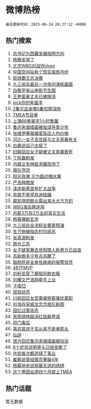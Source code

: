 # 微博热榜

`最后更新时间：2025-08-24 20:27:12 +0800`

## 热门搜索

1. [总书记为西藏发展指明方向](https://m.weibo.cn/search?containerid=100103type%3D1%26t%3D10%26q%3D%23%E6%80%BB%E4%B9%A6%E8%AE%B0%E4%B8%BA%E8%A5%BF%E8%97%8F%E5%8F%91%E5%B1%95%E6%8C%87%E6%98%8E%E6%96%B9%E5%90%91%23&stream_entry_id=51&isnewpage=1&extparam=seat%3D1%26cate%3D10103%26c_type%3D51%26filter_type%3Drealtimehot%26stream_entry_id%3D51%26q%3D%2523%25E6%2580%25BB%25E4%25B9%25A6%25E8%25AE%25B0%25E4%25B8%25BA%25E8%25A5%25BF%25E8%2597%258F%25E5%258F%2591%25E5%25B1%2595%25E6%258C%2587%25E6%2598%258E%25E6%2596%25B9%25E5%2590%2591%2523%26dgr%3D0%26pos%3D0%26display_time%3D1756038431%26pre_seqid%3D1756038431720056912594)
1. [桃晚安哭了](https://m.weibo.cn/search?containerid=100103type%3D1%26t%3D10%26q%3D%E6%A1%83%E6%99%9A%E5%AE%89%E5%93%AD%E4%BA%86&stream_entry_id=31&isnewpage=1&extparam=seat%3D1%26cate%3D5001%26stream_entry_id%3D31%26band_rank%3D1%26flag%3D1%26pos%3D0%26lcate%3D5001%26filter_type%3Drealtimehot%26realpos%3D1%26q%3D%25E6%25A1%2583%25E6%2599%259A%25E5%25AE%2589%25E5%2593%25AD%25E4%25BA%2586%26dgr%3D0%26c_type%3D31%26display_time%3D1756038431%26pre_seqid%3D1756038431720056912594)
1. [北京WBG对战Wolves](https://m.weibo.cn/search?containerid=100103type%3D1%26t%3D10%26q%3D%E5%8C%97%E4%BA%ACWBG%E5%AF%B9%E6%88%98Wolves&stream_entry_id=31&isnewpage=1&extparam=seat%3D1%26cate%3D5001%26stream_entry_id%3D31%26band_rank%3D2%26flag%3D0%26pos%3D1%26lcate%3D5001%26filter_type%3Drealtimehot%26realpos%3D2%26q%3D%25E5%258C%2597%25E4%25BA%25ACWBG%25E5%25AF%25B9%25E6%2588%2598Wolves%26dgr%3D0%26c_type%3D31%26display_time%3D1756038431%26pre_seqid%3D1756038431720056912594)
1. [中国空间站有个现实版炼丹炉](https://m.weibo.cn/search?containerid=100103type%3D1%26t%3D10%26q%3D%23%E4%B8%AD%E5%9B%BD%E7%A9%BA%E9%97%B4%E7%AB%99%E6%9C%89%E4%B8%AA%E7%8E%B0%E5%AE%9E%E7%89%88%E7%82%BC%E4%B8%B9%E7%82%89%23&stream_entry_id=31&isnewpage=1&extparam=seat%3D1%26cate%3D5001%26stream_entry_id%3D31%26band_rank%3D3%26flag%3D0%26pos%3D2%26lcate%3D5001%26filter_type%3Drealtimehot%26realpos%3D3%26q%3D%2523%25E4%25B8%25AD%25E5%259B%25BD%25E7%25A9%25BA%25E9%2597%25B4%25E7%25AB%2599%25E6%259C%2589%25E4%25B8%25AA%25E7%258E%25B0%25E5%25AE%259E%25E7%2589%2588%25E7%2582%25BC%25E4%25B8%25B9%25E7%2582%2589%2523%26dgr%3D0%26c_type%3D31%26display_time%3D1756038431%26pre_seqid%3D1756038431720056912594)
1. [街球霸王总决赛](https://m.weibo.cn/search?containerid=100103type%3D1%26t%3D10%26q%3D%23%E8%A1%97%E7%90%83%E9%9C%B8%E7%8E%8B%E6%80%BB%E5%86%B3%E8%B5%9B%23&stream_entry_id=31&isnewpage=1&extparam=seat%3D1%26adid%3D298434%26stream_entry_id%3D31%26band_rank%3D4%26pos%3D3%26is_ad_pos%3D1%26lcate%3D5001%26topic_ad%3D1%26filter_type%3Drealtimehot%26q%3D%2523%25E8%25A1%2597%25E7%2590%2583%25E9%259C%25B8%25E7%258E%258B%25E6%2580%25BB%25E5%2586%25B3%25E8%25B5%259B%2523%26c_type%3D31%26dgr%3D0%26cate%3D5001%26display_time%3D1756038431%26pre_seqid%3D1756038431720056912594)
1. [九三阅兵最后一次夜间演练画面](https://m.weibo.cn/search?containerid=100103type%3D1%26t%3D10%26q%3D%23%E4%B9%9D%E4%B8%89%E9%98%85%E5%85%B5%E6%9C%80%E5%90%8E%E4%B8%80%E6%AC%A1%E5%A4%9C%E9%97%B4%E6%BC%94%E7%BB%83%E7%94%BB%E9%9D%A2%23&stream_entry_id=31&isnewpage=1&extparam=seat%3D1%26cate%3D5001%26stream_entry_id%3D31%26band_rank%3D4%26flag%3D1%26pos%3D4%26lcate%3D5001%26filter_type%3Drealtimehot%26realpos%3D4%26q%3D%2523%25E4%25B9%259D%25E4%25B8%2589%25E9%2598%2585%25E5%2585%25B5%25E6%259C%2580%25E5%2590%258E%25E4%25B8%2580%25E6%25AC%25A1%25E5%25A4%259C%25E9%2597%25B4%25E6%25BC%2594%25E7%25BB%2583%25E7%2594%25BB%25E9%259D%25A2%2523%26dgr%3D0%26c_type%3D31%26display_time%3D1756038431%26pre_seqid%3D1756038431720056912594)
1. [白敬亭釜山电影节生图](https://m.weibo.cn/search?containerid=100103type%3D1%26t%3D10%26q%3D%23%E7%99%BD%E6%95%AC%E4%BA%AD%E9%87%9C%E5%B1%B1%E7%94%B5%E5%BD%B1%E8%8A%82%E7%94%9F%E5%9B%BE%23&stream_entry_id=31&isnewpage=1&extparam=seat%3D1%26cate%3D5001%26stream_entry_id%3D31%26band_rank%3D5%26flag%3D2%26pos%3D5%26lcate%3D5001%26filter_type%3Drealtimehot%26realpos%3D5%26q%3D%2523%25E7%2599%25BD%25E6%2595%25AC%25E4%25BA%25AD%25E9%2587%259C%25E5%25B1%25B1%25E7%2594%25B5%25E5%25BD%25B1%25E8%258A%2582%25E7%2594%259F%25E5%259B%25BE%2523%26dgr%3D0%26c_type%3D31%26display_time%3D1756038431%26pre_seqid%3D1756038431720056912594)
1. [王艳富豪丈夫已被限消](https://m.weibo.cn/search?containerid=100103type%3D1%26t%3D10%26q%3D%E7%8E%8B%E8%89%B3%E5%AF%8C%E8%B1%AA%E4%B8%88%E5%A4%AB%E5%B7%B2%E8%A2%AB%E9%99%90%E6%B6%88&stream_entry_id=31&isnewpage=1&extparam=seat%3D1%26cate%3D5001%26stream_entry_id%3D31%26band_rank%3D6%26flag%3D2%26pos%3D6%26lcate%3D5001%26filter_type%3Drealtimehot%26realpos%3D6%26q%3D%25E7%258E%258B%25E8%2589%25B3%25E5%25AF%258C%25E8%25B1%25AA%25E4%25B8%2588%25E5%25A4%25AB%25E5%25B7%25B2%25E8%25A2%25AB%25E9%2599%2590%25E6%25B6%2588%26dgr%3D0%26c_type%3D31%26display_time%3D1756038431%26pre_seqid%3D1756038431720056912594)
1. [pick你的星画手](https://m.weibo.cn/search?containerid=100103type%3D1%26t%3D10%26q%3D%23pick%E4%BD%A0%E7%9A%84%E6%98%9F%E7%94%BB%E6%89%8B%23&stream_entry_id=31&isnewpage=1&extparam=seat%3D1%26adid%3D298312%26stream_entry_id%3D31%26band_rank%3D7%26pos%3D7%26is_ad_pos%3D1%26lcate%3D5001%26filter_type%3Drealtimehot%26q%3D%2523pick%25E4%25BD%25A0%25E7%259A%2584%25E6%2598%259F%25E7%2594%25BB%25E6%2589%258B%2523%26c_type%3D31%26dgr%3D0%26cate%3D5001%26display_time%3D1756038431%26pre_seqid%3D1756038431720056912594)
1. [2集见血亲嘴5集咬脖深吻](https://m.weibo.cn/search?containerid=100103type%3D1%26t%3D10%26q%3D2%E9%9B%86%E8%A7%81%E8%A1%80%E4%BA%B2%E5%98%B45%E9%9B%86%E5%92%AC%E8%84%96%E6%B7%B1%E5%90%BB&stream_entry_id=31&isnewpage=1&extparam=seat%3D1%26cate%3D5001%26stream_entry_id%3D31%26band_rank%3D7%26flag%3D2%26pos%3D8%26lcate%3D5001%26filter_type%3Drealtimehot%26realpos%3D7%26q%3D2%25E9%259B%2586%25E8%25A7%2581%25E8%25A1%2580%25E4%25BA%25B2%25E5%2598%25B45%25E9%259B%2586%25E5%2592%25AC%25E8%2584%2596%25E6%25B7%25B1%25E5%2590%25BB%26dgr%3D0%26c_type%3D31%26display_time%3D1756038431%26pre_seqid%3D1756038431720056912594)
1. [TMEA节目单](https://m.weibo.cn/search?containerid=100103type%3D1%26t%3D10%26q%3DTMEA%E8%8A%82%E7%9B%AE%E5%8D%95&stream_entry_id=31&isnewpage=1&extparam=seat%3D1%26cate%3D5001%26stream_entry_id%3D31%26band_rank%3D8%26flag%3D1%26pos%3D9%26lcate%3D5001%26filter_type%3Drealtimehot%26realpos%3D8%26q%3DTMEA%25E8%258A%2582%25E7%259B%25AE%25E5%258D%2595%26dgr%3D0%26c_type%3D31%26display_time%3D1756038431%26pre_seqid%3D1756038431720056912594)
1. [上海66套豪宅1小时售罄](https://m.weibo.cn/search?containerid=100103type%3D1%26t%3D10%26q%3D%23%E4%B8%8A%E6%B5%B766%E5%A5%97%E8%B1%AA%E5%AE%851%E5%B0%8F%E6%97%B6%E5%94%AE%E7%BD%84%23&stream_entry_id=31&isnewpage=1&extparam=seat%3D1%26cate%3D5001%26stream_entry_id%3D31%26band_rank%3D9%26flag%3D0%26pos%3D10%26lcate%3D5001%26filter_type%3Drealtimehot%26realpos%3D9%26q%3D%2523%25E4%25B8%258A%25E6%25B5%25B766%25E5%25A5%2597%25E8%25B1%25AA%25E5%25AE%25851%25E5%25B0%258F%25E6%2597%25B6%25E5%2594%25AE%25E7%25BD%2584%2523%26dgr%3D0%26c_type%3D31%26display_time%3D1756038431%26pre_seqid%3D1756038431720056912594)
1. [鲁迅夹烟墙画被指误导青少年](https://m.weibo.cn/search?containerid=100103type%3D1%26t%3D10%26q%3D%23%E9%B2%81%E8%BF%85%E5%A4%B9%E7%83%9F%E5%A2%99%E7%94%BB%E8%A2%AB%E6%8C%87%E8%AF%AF%E5%AF%BC%E9%9D%92%E5%B0%91%E5%B9%B4%23&stream_entry_id=31&isnewpage=1&extparam=seat%3D1%26cate%3D5001%26stream_entry_id%3D31%26band_rank%3D10%26flag%3D1%26pos%3D11%26lcate%3D5001%26filter_type%3Drealtimehot%26realpos%3D10%26q%3D%2523%25E9%25B2%2581%25E8%25BF%2585%25E5%25A4%25B9%25E7%2583%259F%25E5%25A2%2599%25E7%2594%25BB%25E8%25A2%25AB%25E6%258C%2587%25E8%25AF%25AF%25E5%25AF%25BC%25E9%259D%2592%25E5%25B0%2591%25E5%25B9%25B4%2523%26dgr%3D0%26c_type%3D31%26display_time%3D1756038431%26pre_seqid%3D1756038431720056912594)
1. [张维伊董璇婚宴饭店人均价格](https://m.weibo.cn/search?containerid=100103type%3D1%26t%3D10%26q%3D%E5%BC%A0%E7%BB%B4%E4%BC%8A%E8%91%A3%E7%92%87%E5%A9%9A%E5%AE%B4%E9%A5%AD%E5%BA%97%E4%BA%BA%E5%9D%87%E4%BB%B7%E6%A0%BC&stream_entry_id=31&isnewpage=1&extparam=seat%3D1%26cate%3D5001%26stream_entry_id%3D31%26band_rank%3D11%26flag%3D1%26pos%3D12%26lcate%3D5001%26filter_type%3Drealtimehot%26realpos%3D11%26q%3D%25E5%25BC%25A0%25E7%25BB%25B4%25E4%25BC%258A%25E8%2591%25A3%25E7%2592%2587%25E5%25A9%259A%25E5%25AE%25B4%25E9%25A5%25AD%25E5%25BA%2597%25E4%25BA%25BA%25E5%259D%2587%25E4%25BB%25B7%25E6%25A0%25BC%26dgr%3D0%26c_type%3D31%26display_time%3D1756038431%26pre_seqid%3D1756038431720056912594)
1. [河北一女子去世疑与丈夫家暴有关](https://m.weibo.cn/search?containerid=100103type%3D1%26t%3D10%26q%3D%23%E6%B2%B3%E5%8C%97%E4%B8%80%E5%A5%B3%E5%AD%90%E5%8E%BB%E4%B8%96%E7%96%91%E4%B8%8E%E4%B8%88%E5%A4%AB%E5%AE%B6%E6%9A%B4%E6%9C%89%E5%85%B3%23&stream_entry_id=31&isnewpage=1&extparam=seat%3D1%26cate%3D5001%26stream_entry_id%3D31%26band_rank%3D12%26flag%3D2%26pos%3D13%26lcate%3D5001%26filter_type%3Drealtimehot%26realpos%3D12%26q%3D%2523%25E6%25B2%25B3%25E5%258C%2597%25E4%25B8%2580%25E5%25A5%25B3%25E5%25AD%2590%25E5%258E%25BB%25E4%25B8%2596%25E7%2596%2591%25E4%25B8%258E%25E4%25B8%2588%25E5%25A4%25AB%25E5%25AE%25B6%25E6%259A%25B4%25E6%259C%2589%25E5%2585%25B3%2523%26dgr%3D0%26c_type%3D31%26display_time%3D1756038431%26pre_seqid%3D1756038431720056912594)
1. [白鹿说自己太瘦了](https://m.weibo.cn/search?containerid=100103type%3D1%26t%3D10%26q%3D%E7%99%BD%E9%B9%BF%E8%AF%B4%E8%87%AA%E5%B7%B1%E5%A4%AA%E7%98%A6%E4%BA%86&stream_entry_id=31&isnewpage=1&extparam=seat%3D1%26cate%3D5001%26stream_entry_id%3D31%26band_rank%3D13%26flag%3D1%26pos%3D14%26lcate%3D5001%26filter_type%3Drealtimehot%26realpos%3D13%26q%3D%25E7%2599%25BD%25E9%25B9%25BF%25E8%25AF%25B4%25E8%2587%25AA%25E5%25B7%25B1%25E5%25A4%25AA%25E7%2598%25A6%25E4%25BA%2586%26dgr%3D0%26c_type%3D31%26display_time%3D1756038431%26pre_seqid%3D1756038431720056912594)
1. [妇联回应女子疑被丈夫家暴致死](https://m.weibo.cn/search?containerid=100103type%3D1%26t%3D10%26q%3D%23%E5%A6%87%E8%81%94%E5%9B%9E%E5%BA%94%E5%A5%B3%E5%AD%90%E7%96%91%E8%A2%AB%E4%B8%88%E5%A4%AB%E5%AE%B6%E6%9A%B4%E8%87%B4%E6%AD%BB%23&stream_entry_id=31&isnewpage=1&extparam=seat%3D1%26cate%3D5001%26stream_entry_id%3D31%26band_rank%3D14%26flag%3D0%26pos%3D15%26lcate%3D5001%26filter_type%3Drealtimehot%26realpos%3D14%26q%3D%2523%25E5%25A6%2587%25E8%2581%2594%25E5%259B%259E%25E5%25BA%2594%25E5%25A5%25B3%25E5%25AD%2590%25E7%2596%2591%25E8%25A2%25AB%25E4%25B8%2588%25E5%25A4%25AB%25E5%25AE%25B6%25E6%259A%25B4%25E8%2587%25B4%25E6%25AD%25BB%2523%26dgr%3D0%26c_type%3D31%26display_time%3D1756038431%26pre_seqid%3D1756038431720056912594)
1. [丁程鑫粉发](https://m.weibo.cn/search?containerid=100103type%3D1%26t%3D10%26q%3D%23%E4%B8%81%E7%A8%8B%E9%91%AB%E7%B2%89%E5%8F%91%23&stream_entry_id=31&isnewpage=1&extparam=seat%3D1%26cate%3D5001%26stream_entry_id%3D31%26band_rank%3D15%26flag%3D2%26pos%3D16%26lcate%3D5001%26filter_type%3Drealtimehot%26realpos%3D15%26q%3D%2523%25E4%25B8%2581%25E7%25A8%258B%25E9%2591%25AB%25E7%25B2%2589%25E5%258F%2591%2523%26dgr%3D0%26c_type%3D31%26display_time%3D1756038431%26pre_seqid%3D1756038431720056912594)
1. [内娱又有神级求婚现场了](https://m.weibo.cn/search?containerid=100103type%3D1%26t%3D10%26q%3D%E5%86%85%E5%A8%B1%E5%8F%88%E6%9C%89%E7%A5%9E%E7%BA%A7%E6%B1%82%E5%A9%9A%E7%8E%B0%E5%9C%BA%E4%BA%86&stream_entry_id=31&isnewpage=1&extparam=seat%3D1%26cate%3D5001%26stream_entry_id%3D31%26band_rank%3D16%26flag%3D1%26pos%3D17%26lcate%3D5001%26filter_type%3Drealtimehot%26realpos%3D16%26q%3D%25E5%2586%2585%25E5%25A8%25B1%25E5%258F%2588%25E6%259C%2589%25E7%25A5%259E%25E7%25BA%25A7%25E6%25B1%2582%25E5%25A9%259A%25E7%258E%25B0%25E5%259C%25BA%25E4%25BA%2586%26dgr%3D0%26c_type%3D31%26display_time%3D1756038431%26pre_seqid%3D1756038431720056912594)
1. [狼队夺冠](https://m.weibo.cn/search?containerid=100103type%3D1%26t%3D10%26q%3D%E7%8B%BC%E9%98%9F%E5%A4%BA%E5%86%A0&stream_entry_id=31&isnewpage=1&extparam=seat%3D1%26cate%3D5001%26stream_entry_id%3D31%26band_rank%3D17%26flag%3D1%26pos%3D18%26lcate%3D5001%26filter_type%3Drealtimehot%26realpos%3D17%26q%3D%25E7%258B%25BC%25E9%2598%259F%25E5%25A4%25BA%25E5%2586%25A0%26dgr%3D0%26c_type%3D31%26display_time%3D1756038431%26pre_seqid%3D1756038431720056912594)
1. [阳光玫瑰 沦为路边摊水果](https://m.weibo.cn/search?containerid=100103type%3D1%26t%3D10%26q%3D%E9%98%B3%E5%85%89%E7%8E%AB%E7%91%B0+%E6%B2%A6%E4%B8%BA%E8%B7%AF%E8%BE%B9%E6%91%8A%E6%B0%B4%E6%9E%9C&stream_entry_id=31&isnewpage=1&extparam=seat%3D1%26cate%3D5001%26stream_entry_id%3D31%26band_rank%3D18%26flag%3D0%26pos%3D19%26lcate%3D5001%26filter_type%3Drealtimehot%26realpos%3D18%26q%3D%25E9%2598%25B3%25E5%2585%2589%25E7%258E%25AB%25E7%2591%25B0%2520%25E6%25B2%25A6%25E4%25B8%25BA%25E8%25B7%25AF%25E8%25BE%25B9%25E6%2591%258A%25E6%25B0%25B4%25E6%259E%259C%26dgr%3D0%26c_type%3D31%26display_time%3D1756038431%26pre_seqid%3D1756038431720056912594)
1. [严浩翔橙发](https://m.weibo.cn/search?containerid=100103type%3D1%26t%3D10%26q%3D%23%E4%B8%A5%E6%B5%A9%E7%BF%94%E6%A9%99%E5%8F%91%23&stream_entry_id=31&isnewpage=1&extparam=seat%3D1%26cate%3D5001%26stream_entry_id%3D31%26band_rank%3D19%26flag%3D1%26pos%3D20%26lcate%3D5001%26filter_type%3Drealtimehot%26realpos%3D19%26q%3D%2523%25E4%25B8%25A5%25E6%25B5%25A9%25E7%25BF%2594%25E6%25A9%2599%25E5%258F%2591%2523%26dgr%3D0%26c_type%3D31%26display_time%3D1756038431%26pre_seqid%3D1756038431720056912594)
1. [泽连斯基宣布扩大战争](https://m.weibo.cn/search?containerid=100103type%3D1%26t%3D10%26q%3D%E6%B3%BD%E8%BF%9E%E6%96%AF%E5%9F%BA%E5%AE%A3%E5%B8%83%E6%89%A9%E5%A4%A7%E6%88%98%E4%BA%89&stream_entry_id=31&isnewpage=1&extparam=seat%3D1%26cate%3D5001%26stream_entry_id%3D31%26band_rank%3D20%26flag%3D1%26pos%3D21%26lcate%3D5001%26filter_type%3Drealtimehot%26realpos%3D20%26q%3D%25E6%25B3%25BD%25E8%25BF%259E%25E6%2596%25AF%25E5%259F%25BA%25E5%25AE%25A3%25E5%25B8%2583%25E6%2589%25A9%25E5%25A4%25A7%25E6%2588%2598%25E4%25BA%2589%26dgr%3D0%26c_type%3D31%26display_time%3D1756038431%26pre_seqid%3D1756038431720056912594)
1. [井胧不希望井迪结婚](https://m.weibo.cn/search?containerid=100103type%3D1%26t%3D10%26q%3D%E4%BA%95%E8%83%A7%E4%B8%8D%E5%B8%8C%E6%9C%9B%E4%BA%95%E8%BF%AA%E7%BB%93%E5%A9%9A&stream_entry_id=31&isnewpage=1&extparam=seat%3D1%26cate%3D5001%26stream_entry_id%3D31%26band_rank%3D21%26flag%3D2%26pos%3D22%26lcate%3D5001%26filter_type%3Drealtimehot%26realpos%3D21%26q%3D%25E4%25BA%2595%25E8%2583%25A7%25E4%25B8%258D%25E5%25B8%258C%25E6%259C%259B%25E4%25BA%2595%25E8%25BF%25AA%25E7%25BB%2593%25E5%25A9%259A%26dgr%3D0%26c_type%3D31%26display_time%3D1756038431%26pre_seqid%3D1756038431720056912594)
1. [薛凯琪把额头露出来大大方方的](https://m.weibo.cn/search?containerid=100103type%3D1%26t%3D10%26q%3D%E8%96%9B%E5%87%AF%E7%90%AA%E6%8A%8A%E9%A2%9D%E5%A4%B4%E9%9C%B2%E5%87%BA%E6%9D%A5%E5%A4%A7%E5%A4%A7%E6%96%B9%E6%96%B9%E7%9A%84&stream_entry_id=31&isnewpage=1&extparam=seat%3D1%26cate%3D5001%26stream_entry_id%3D31%26band_rank%3D22%26flag%3D1%26pos%3D23%26lcate%3D5001%26filter_type%3Drealtimehot%26realpos%3D22%26q%3D%25E8%2596%259B%25E5%2587%25AF%25E7%2590%25AA%25E6%258A%258A%25E9%25A2%259D%25E5%25A4%25B4%25E9%259C%25B2%25E5%2587%25BA%25E6%259D%25A5%25E5%25A4%25A7%25E5%25A4%25A7%25E6%2596%25B9%25E6%2596%25B9%25E7%259A%2584%26dgr%3D0%26c_type%3D31%26display_time%3D1756038431%26pre_seqid%3D1756038431720056912594)
1. [WBG海岛两连鸡](https://m.weibo.cn/search?containerid=100103type%3D1%26t%3D10%26q%3D%23WBG%E6%B5%B7%E5%B2%9B%E4%B8%A4%E8%BF%9E%E9%B8%A1%23&stream_entry_id=31&isnewpage=1&extparam=seat%3D1%26cate%3D5001%26stream_entry_id%3D31%26band_rank%3D23%26flag%3D1%26pos%3D24%26lcate%3D5001%26filter_type%3Drealtimehot%26realpos%3D23%26q%3D%2523WBG%25E6%25B5%25B7%25E5%25B2%259B%25E4%25B8%25A4%25E8%25BF%259E%25E9%25B8%25A1%2523%26dgr%3D0%26c_type%3D31%26display_time%3D1756038431%26pre_seqid%3D1756038431720056912594)
1. [月薪3万存2万五的真实生活](https://m.weibo.cn/search?containerid=100103type%3D1%26t%3D10%26q%3D%E6%9C%88%E8%96%AA3%E4%B8%87%E5%AD%982%E4%B8%87%E4%BA%94%E7%9A%84%E7%9C%9F%E5%AE%9E%E7%94%9F%E6%B4%BB&stream_entry_id=31&isnewpage=1&extparam=seat%3D1%26cate%3D5001%26stream_entry_id%3D31%26band_rank%3D24%26flag%3D0%26pos%3D25%26lcate%3D5001%26filter_type%3Drealtimehot%26realpos%3D24%26q%3D%25E6%259C%2588%25E8%2596%25AA3%25E4%25B8%2587%25E5%25AD%25982%25E4%25B8%2587%25E4%25BA%2594%25E7%259A%2584%25E7%259C%259F%25E5%25AE%259E%25E7%2594%259F%25E6%25B4%25BB%26dgr%3D0%26c_type%3D31%26display_time%3D1756038431%26pre_seqid%3D1756038431720056912594)
1. [杨幂爆剧玄学](https://m.weibo.cn/search?containerid=100103type%3D1%26t%3D10%26q%3D%E6%9D%A8%E5%B9%82%E7%88%86%E5%89%A7%E7%8E%84%E5%AD%A6&stream_entry_id=31&isnewpage=1&extparam=seat%3D1%26cate%3D5001%26stream_entry_id%3D31%26band_rank%3D25%26flag%3D0%26pos%3D26%26lcate%3D5001%26filter_type%3Drealtimehot%26realpos%3D25%26q%3D%25E6%259D%25A8%25E5%25B9%2582%25E7%2588%2586%25E5%2589%25A7%25E7%258E%2584%25E5%25AD%25A6%26dgr%3D0%26c_type%3D31%26display_time%3D1756038431%26pre_seqid%3D1756038431720056912594)
1. [九三阅兵全流程全要素预演](https://m.weibo.cn/search?containerid=100103type%3D1%26t%3D10%26q%3D%23%E4%B9%9D%E4%B8%89%E9%98%85%E5%85%B5%E5%85%A8%E6%B5%81%E7%A8%8B%E5%85%A8%E8%A6%81%E7%B4%A0%E9%A2%84%E6%BC%94%23&stream_entry_id=31&isnewpage=1&extparam=seat%3D1%26cate%3D5001%26stream_entry_id%3D31%26band_rank%3D26%26flag%3D1%26pos%3D27%26lcate%3D5001%26filter_type%3Drealtimehot%26realpos%3D26%26q%3D%2523%25E4%25B9%259D%25E4%25B8%2589%25E9%2598%2585%25E5%2585%25B5%25E5%2585%25A8%25E6%25B5%2581%25E7%25A8%258B%25E5%2585%25A8%25E8%25A6%2581%25E7%25B4%25A0%25E9%25A2%2584%25E6%25BC%2594%2523%26dgr%3D0%26c_type%3D31%26display_time%3D1756038431%26pre_seqid%3D1756038431720056912594)
1. [生万物被指农村玛丽苏](https://m.weibo.cn/search?containerid=100103type%3D1%26t%3D10%26q%3D%23%E7%94%9F%E4%B8%87%E7%89%A9%E8%A2%AB%E6%8C%87%E5%86%9C%E6%9D%91%E7%8E%9B%E4%B8%BD%E8%8B%8F%23&stream_entry_id=31&isnewpage=1&extparam=seat%3D1%26cate%3D5001%26stream_entry_id%3D31%26band_rank%3D27%26flag%3D0%26pos%3D28%26lcate%3D5001%26filter_type%3Drealtimehot%26realpos%3D27%26q%3D%2523%25E7%2594%259F%25E4%25B8%2587%25E7%2589%25A9%25E8%25A2%25AB%25E6%258C%2587%25E5%2586%259C%25E6%259D%2591%25E7%258E%259B%25E4%25B8%25BD%25E8%258B%258F%2523%26dgr%3D0%26c_type%3D31%26display_time%3D1756038431%26pre_seqid%3D1756038431720056912594)
1. [张真源粉发](https://m.weibo.cn/search?containerid=100103type%3D1%26t%3D10%26q%3D%23%E5%BC%A0%E7%9C%9F%E6%BA%90%E7%B2%89%E5%8F%91%23&stream_entry_id=31&isnewpage=1&extparam=seat%3D1%26cate%3D5001%26stream_entry_id%3D31%26band_rank%3D28%26flag%3D1%26pos%3D29%26lcate%3D5001%26filter_type%3Drealtimehot%26realpos%3D28%26q%3D%2523%25E5%25BC%25A0%25E7%259C%259F%25E6%25BA%2590%25E7%25B2%2589%25E5%258F%2591%2523%26dgr%3D0%26c_type%3D31%26display_time%3D1756038431%26pre_seqid%3D1756038431720056912594)
1. [周也三杀](https://m.weibo.cn/search?containerid=100103type%3D1%26t%3D10%26q%3D%E5%91%A8%E4%B9%9F%E4%B8%89%E6%9D%80&stream_entry_id=31&isnewpage=1&extparam=seat%3D1%26cate%3D5001%26stream_entry_id%3D31%26band_rank%3D29%26flag%3D1%26pos%3D30%26lcate%3D5001%26filter_type%3Drealtimehot%26realpos%3D29%26q%3D%25E5%2591%25A8%25E4%25B9%259F%25E4%25B8%2589%25E6%259D%2580%26dgr%3D0%26c_type%3D31%26display_time%3D1756038431%26pre_seqid%3D1756038431720056912594)
1. [女子疑家暴去世知情人称男方已自首](https://m.weibo.cn/search?containerid=100103type%3D1%26t%3D10%26q%3D%23%E5%A5%B3%E5%AD%90%E7%96%91%E5%AE%B6%E6%9A%B4%E5%8E%BB%E4%B8%96%E7%9F%A5%E6%83%85%E4%BA%BA%E7%A7%B0%E7%94%B7%E6%96%B9%E5%B7%B2%E8%87%AA%E9%A6%96%23&stream_entry_id=31&isnewpage=1&extparam=seat%3D1%26cate%3D5001%26stream_entry_id%3D31%26band_rank%3D30%26flag%3D1%26pos%3D31%26lcate%3D5001%26filter_type%3Drealtimehot%26realpos%3D30%26q%3D%2523%25E5%25A5%25B3%25E5%25AD%2590%25E7%2596%2591%25E5%25AE%25B6%25E6%259A%25B4%25E5%258E%25BB%25E4%25B8%2596%25E7%259F%25A5%25E6%2583%2585%25E4%25BA%25BA%25E7%25A7%25B0%25E7%2594%25B7%25E6%2596%25B9%25E5%25B7%25B2%25E8%2587%25AA%25E9%25A6%2596%2523%26dgr%3D0%26c_type%3D31%26display_time%3D1756038431%26pre_seqid%3D1756038431720056912594)
1. [苏新皓多少有点苏醒了](https://m.weibo.cn/search?containerid=100103type%3D1%26t%3D10%26q%3D%E8%8B%8F%E6%96%B0%E7%9A%93%E5%A4%9A%E5%B0%91%E6%9C%89%E7%82%B9%E8%8B%8F%E9%86%92%E4%BA%86&stream_entry_id=31&isnewpage=1&extparam=seat%3D1%26cate%3D5001%26stream_entry_id%3D31%26band_rank%3D31%26flag%3D1%26pos%3D32%26lcate%3D5001%26filter_type%3Drealtimehot%26realpos%3D31%26q%3D%25E8%258B%258F%25E6%2596%25B0%25E7%259A%2593%25E5%25A4%259A%25E5%25B0%2591%25E6%259C%2589%25E7%2582%25B9%25E8%258B%258F%25E9%2586%2592%25E4%25BA%2586%26dgr%3D0%26c_type%3D31%26display_time%3D1756038431%26pre_seqid%3D1756038431720056912594)
1. [脂肪肝是全身性疾病的报警信号](https://m.weibo.cn/search?containerid=100103type%3D1%26t%3D10%26q%3D%23%E8%84%82%E8%82%AA%E8%82%9D%E6%98%AF%E5%85%A8%E8%BA%AB%E6%80%A7%E7%96%BE%E7%97%85%E7%9A%84%E6%8A%A5%E8%AD%A6%E4%BF%A1%E5%8F%B7%23&stream_entry_id=31&isnewpage=1&extparam=seat%3D1%26cate%3D5001%26stream_entry_id%3D31%26band_rank%3D32%26flag%3D1%26pos%3D33%26lcate%3D5001%26filter_type%3Drealtimehot%26realpos%3D32%26q%3D%2523%25E8%2584%2582%25E8%2582%25AA%25E8%2582%259D%25E6%2598%25AF%25E5%2585%25A8%25E8%25BA%25AB%25E6%2580%25A7%25E7%2596%25BE%25E7%2597%2585%25E7%259A%2584%25E6%258A%25A5%25E8%25AD%25A6%25E4%25BF%25A1%25E5%258F%25B7%2523%26dgr%3D0%26c_type%3D31%26display_time%3D1756038431%26pre_seqid%3D1756038431720056912594)
1. [487FMVP](https://m.weibo.cn/search?containerid=100103type%3D1%26t%3D10%26q%3D%23487FMVP%23&stream_entry_id=31&isnewpage=1&extparam=seat%3D1%26cate%3D5001%26stream_entry_id%3D31%26band_rank%3D33%26flag%3D1%26pos%3D34%26lcate%3D5001%26filter_type%3Drealtimehot%26realpos%3D33%26q%3D%2523487FMVP%2523%26dgr%3D0%26c_type%3D31%26display_time%3D1756038431%26pre_seqid%3D1756038431720056912594)
1. [刘轩丞穿了鹿晗同款衣服](https://m.weibo.cn/search?containerid=100103type%3D1%26t%3D10%26q%3D%E5%88%98%E8%BD%A9%E4%B8%9E%E7%A9%BF%E4%BA%86%E9%B9%BF%E6%99%97%E5%90%8C%E6%AC%BE%E8%A1%A3%E6%9C%8D&stream_entry_id=31&isnewpage=1&extparam=seat%3D1%26cate%3D5001%26stream_entry_id%3D31%26band_rank%3D34%26flag%3D1%26pos%3D35%26lcate%3D5001%26filter_type%3Drealtimehot%26realpos%3D34%26q%3D%25E5%2588%2598%25E8%25BD%25A9%25E4%25B8%259E%25E7%25A9%25BF%25E4%25BA%2586%25E9%25B9%25BF%25E6%2599%2597%25E5%2590%258C%25E6%25AC%25BE%25E8%25A1%25A3%25E6%259C%258D%26dgr%3D0%26c_type%3D31%26display_time%3D1756038431%26pre_seqid%3D1756038431720056912594)
1. [刘耀文严浩翔牵手上台](https://m.weibo.cn/search?containerid=100103type%3D1%26t%3D10%26q%3D%23%E5%88%98%E8%80%80%E6%96%87%E4%B8%A5%E6%B5%A9%E7%BF%94%E7%89%B5%E6%89%8B%E4%B8%8A%E5%8F%B0%23&stream_entry_id=31&isnewpage=1&extparam=seat%3D1%26cate%3D5001%26stream_entry_id%3D31%26band_rank%3D35%26flag%3D1%26pos%3D36%26lcate%3D5001%26filter_type%3Drealtimehot%26realpos%3D35%26q%3D%2523%25E5%2588%2598%25E8%2580%2580%25E6%2596%2587%25E4%25B8%25A5%25E6%25B5%25A9%25E7%25BF%2594%25E7%2589%25B5%25E6%2589%258B%25E4%25B8%258A%25E5%258F%25B0%2523%26dgr%3D0%26c_type%3D31%26display_time%3D1756038431%26pre_seqid%3D1756038431720056912594)
1. [子夜归](https://m.weibo.cn/search?containerid=100103type%3D1%26t%3D10%26q%3D%E5%AD%90%E5%A4%9C%E5%BD%92&stream_entry_id=31&isnewpage=1&extparam=seat%3D1%26cate%3D5001%26stream_entry_id%3D31%26band_rank%3D36%26flag%3D1%26pos%3D37%26lcate%3D5001%26filter_type%3Drealtimehot%26realpos%3D36%26q%3D%25E5%25AD%2590%25E5%25A4%259C%25E5%25BD%2592%26dgr%3D0%26c_type%3D31%26display_time%3D1756038431%26pre_seqid%3D1756038431720056912594)
1. [捏捏状态](https://m.weibo.cn/search?containerid=100103type%3D1%26t%3D10%26q%3D%23%E6%8D%8F%E6%8D%8F%E7%8A%B6%E6%80%81%23&stream_entry_id=31&isnewpage=1&extparam=seat%3D1%26cate%3D5001%26stream_entry_id%3D31%26band_rank%3D37%26flag%3D1%26pos%3D38%26lcate%3D5001%26filter_type%3Drealtimehot%26realpos%3D37%26q%3D%2523%25E6%258D%258F%25E6%258D%258F%25E7%258A%25B6%25E6%2580%2581%2523%26dgr%3D0%26c_type%3D31%26display_time%3D1756038431%26pre_seqid%3D1756038431720056912594)
1. [川航回应女空乘被旅客骚扰离职](https://m.weibo.cn/search?containerid=100103type%3D1%26t%3D10%26q%3D%23%E5%B7%9D%E8%88%AA%E5%9B%9E%E5%BA%94%E5%A5%B3%E7%A9%BA%E4%B9%98%E8%A2%AB%E6%97%85%E5%AE%A2%E9%AA%9A%E6%89%B0%E7%A6%BB%E8%81%8C%23&stream_entry_id=31&isnewpage=1&extparam=seat%3D1%26cate%3D5001%26stream_entry_id%3D31%26band_rank%3D38%26flag%3D1%26pos%3D39%26lcate%3D5001%26filter_type%3Drealtimehot%26realpos%3D38%26q%3D%2523%25E5%25B7%259D%25E8%2588%25AA%25E5%259B%259E%25E5%25BA%2594%25E5%25A5%25B3%25E7%25A9%25BA%25E4%25B9%2598%25E8%25A2%25AB%25E6%2597%2585%25E5%25AE%25A2%25E9%25AA%259A%25E6%2589%25B0%25E7%25A6%25BB%25E8%2581%258C%2523%26dgr%3D0%26c_type%3D31%26display_time%3D1756038431%26pre_seqid%3D1756038431720056912594)
1. [刘浩存宋威龙念念相忘新图](https://m.weibo.cn/search?containerid=100103type%3D1%26t%3D10%26q%3D%23%E5%88%98%E6%B5%A9%E5%AD%98%E5%AE%8B%E5%A8%81%E9%BE%99%E5%BF%B5%E5%BF%B5%E7%9B%B8%E5%BF%98%E6%96%B0%E5%9B%BE%23&stream_entry_id=31&isnewpage=1&extparam=seat%3D1%26cate%3D5001%26stream_entry_id%3D31%26band_rank%3D39%26flag%3D1%26pos%3D40%26lcate%3D5001%26filter_type%3Drealtimehot%26realpos%3D39%26q%3D%2523%25E5%2588%2598%25E6%25B5%25A9%25E5%25AD%2598%25E5%25AE%258B%25E5%25A8%2581%25E9%25BE%2599%25E5%25BF%25B5%25E5%25BF%25B5%25E7%259B%25B8%25E5%25BF%2598%25E6%2596%25B0%25E5%259B%25BE%2523%26dgr%3D0%26c_type%3D31%26display_time%3D1756038431%26pre_seqid%3D1756038431720056912594)
1. [回忆过客状态](https://m.weibo.cn/search?containerid=100103type%3D1%26t%3D10%26q%3D%23%E5%9B%9E%E5%BF%86%E8%BF%87%E5%AE%A2%E7%8A%B6%E6%80%81%23&stream_entry_id=31&isnewpage=1&extparam=seat%3D1%26cate%3D5001%26stream_entry_id%3D31%26band_rank%3D40%26flag%3D1%26pos%3D41%26lcate%3D5001%26filter_type%3Drealtimehot%26realpos%3D40%26q%3D%2523%25E5%259B%259E%25E5%25BF%2586%25E8%25BF%2587%25E5%25AE%25A2%25E7%258A%25B6%25E6%2580%2581%2523%26dgr%3D0%26c_type%3D31%26display_time%3D1756038431%26pre_seqid%3D1756038431720056912594)
1. [宋雨琦林超泽红毯飙粤语](https://m.weibo.cn/search?containerid=100103type%3D1%26t%3D10%26q%3D%E5%AE%8B%E9%9B%A8%E7%90%A6%E6%9E%97%E8%B6%85%E6%B3%BD%E7%BA%A2%E6%AF%AF%E9%A3%99%E7%B2%A4%E8%AF%AD&stream_entry_id=31&isnewpage=1&extparam=seat%3D1%26cate%3D5001%26stream_entry_id%3D31%26band_rank%3D41%26flag%3D1%26pos%3D42%26lcate%3D5001%26filter_type%3Drealtimehot%26realpos%3D41%26q%3D%25E5%25AE%258B%25E9%259B%25A8%25E7%2590%25A6%25E6%259E%2597%25E8%25B6%2585%25E6%25B3%25BD%25E7%25BA%25A2%25E6%25AF%25AF%25E9%25A3%2599%25E7%25B2%25A4%25E8%25AF%25AD%26dgr%3D0%26c_type%3D31%26display_time%3D1756038431%26pre_seqid%3D1756038431720056912594)
1. [将门毒后](https://m.weibo.cn/search?containerid=100103type%3D1%26t%3D10%26q%3D%E5%B0%86%E9%97%A8%E6%AF%92%E5%90%8E&stream_entry_id=31&isnewpage=1&extparam=seat%3D1%26cate%3D5001%26stream_entry_id%3D31%26band_rank%3D42%26flag%3D0%26pos%3D43%26lcate%3D5001%26filter_type%3Drealtimehot%26realpos%3D42%26q%3D%25E5%25B0%2586%25E9%2597%25A8%25E6%25AF%2592%25E5%2590%258E%26dgr%3D0%26c_type%3D31%26display_time%3D1756038431%26pre_seqid%3D1756038431720056912594)
1. [喜欢易烊千玺从来不是单箭头](https://m.weibo.cn/search?containerid=100103type%3D1%26t%3D10%26q%3D%E5%96%9C%E6%AC%A2%E6%98%93%E7%83%8A%E5%8D%83%E7%8E%BA%E4%BB%8E%E6%9D%A5%E4%B8%8D%E6%98%AF%E5%8D%95%E7%AE%AD%E5%A4%B4&stream_entry_id=31&isnewpage=1&extparam=seat%3D1%26cate%3D5001%26stream_entry_id%3D31%26band_rank%3D43%26flag%3D1%26pos%3D44%26lcate%3D5001%26filter_type%3Drealtimehot%26realpos%3D43%26q%3D%25E5%2596%259C%25E6%25AC%25A2%25E6%2598%2593%25E7%2583%258A%25E5%258D%2583%25E7%258E%25BA%25E4%25BB%258E%25E6%259D%25A5%25E4%25B8%258D%25E6%2598%25AF%25E5%258D%2595%25E7%25AE%25AD%25E5%25A4%25B4%26dgr%3D0%26c_type%3D31%26display_time%3D1756038431%26pre_seqid%3D1756038431720056912594)
1. [仙逆](https://m.weibo.cn/search?containerid=100103type%3D1%26t%3D10%26q%3D%E4%BB%99%E9%80%86&stream_entry_id=31&isnewpage=1&extparam=seat%3D1%26cate%3D5001%26stream_entry_id%3D31%26band_rank%3D44%26flag%3D1%26pos%3D45%26lcate%3D5001%26filter_type%3Drealtimehot%26realpos%3D44%26q%3D%25E4%25BB%2599%25E9%2580%2586%26dgr%3D0%26c_type%3D31%26display_time%3D1756038431%26pre_seqid%3D1756038431720056912594)
1. [馆方回应鲁迅夹烟墙画被投诉](https://m.weibo.cn/search?containerid=100103type%3D1%26t%3D10%26q%3D%23%E9%A6%86%E6%96%B9%E5%9B%9E%E5%BA%94%E9%B2%81%E8%BF%85%E5%A4%B9%E7%83%9F%E5%A2%99%E7%94%BB%E8%A2%AB%E6%8A%95%E8%AF%89%23&stream_entry_id=31&isnewpage=1&extparam=seat%3D1%26cate%3D5001%26stream_entry_id%3D31%26band_rank%3D45%26flag%3D1%26pos%3D46%26lcate%3D5001%26filter_type%3Drealtimehot%26realpos%3D45%26q%3D%2523%25E9%25A6%2586%25E6%2596%25B9%25E5%259B%259E%25E5%25BA%2594%25E9%25B2%2581%25E8%25BF%2585%25E5%25A4%25B9%25E7%2583%259F%25E5%25A2%2599%25E7%2594%25BB%25E8%25A2%25AB%25E6%258A%2595%25E8%25AF%2589%2523%26dgr%3D0%26c_type%3D31%26display_time%3D1756038431%26pre_seqid%3D1756038431720056912594)
1. [6个症状说明骨头已经变脆了](https://m.weibo.cn/search?containerid=100103type%3D1%26t%3D10%26q%3D%236%E4%B8%AA%E7%97%87%E7%8A%B6%E8%AF%B4%E6%98%8E%E9%AA%A8%E5%A4%B4%E5%B7%B2%E7%BB%8F%E5%8F%98%E8%84%86%E4%BA%86%23&stream_entry_id=31&isnewpage=1&extparam=seat%3D1%26cate%3D5001%26stream_entry_id%3D31%26band_rank%3D46%26flag%3D1%26pos%3D47%26lcate%3D5001%26filter_type%3Drealtimehot%26realpos%3D46%26q%3D%25236%25E4%25B8%25AA%25E7%2597%2587%25E7%258A%25B6%25E8%25AF%25B4%25E6%2598%258E%25E9%25AA%25A8%25E5%25A4%25B4%25E5%25B7%25B2%25E7%25BB%258F%25E5%258F%2598%25E8%2584%2586%25E4%25BA%2586%2523%26dgr%3D0%26c_type%3D31%26display_time%3D1756038431%26pre_seqid%3D1756038431720056912594)
1. [许凯每次都选择了事业](https://m.weibo.cn/search?containerid=100103type%3D1%26t%3D10%26q%3D%23%E8%AE%B8%E5%87%AF%E6%AF%8F%E6%AC%A1%E9%83%BD%E9%80%89%E6%8B%A9%E4%BA%86%E4%BA%8B%E4%B8%9A%23&stream_entry_id=31&isnewpage=1&extparam=seat%3D1%26cate%3D5001%26stream_entry_id%3D31%26band_rank%3D47%26flag%3D0%26pos%3D48%26lcate%3D5001%26filter_type%3Drealtimehot%26realpos%3D47%26q%3D%2523%25E8%25AE%25B8%25E5%2587%25AF%25E6%25AF%258F%25E6%25AC%25A1%25E9%2583%25BD%25E9%2580%2589%25E6%258B%25A9%25E4%25BA%2586%25E4%25BA%258B%25E4%25B8%259A%2523%26dgr%3D0%26c_type%3D31%26display_time%3D1756038431%26pre_seqid%3D1756038431720056912594)
1. [崔鹏说曾经暗恋董璇4年](https://m.weibo.cn/search?containerid=100103type%3D1%26t%3D10%26q%3D%E5%B4%94%E9%B9%8F%E8%AF%B4%E6%9B%BE%E7%BB%8F%E6%9A%97%E6%81%8B%E8%91%A3%E7%92%874%E5%B9%B4&stream_entry_id=31&isnewpage=1&extparam=seat%3D1%26cate%3D5001%26stream_entry_id%3D31%26band_rank%3D48%26flag%3D0%26pos%3D49%26lcate%3D5001%26filter_type%3Drealtimehot%26realpos%3D48%26q%3D%25E5%25B4%2594%25E9%25B9%258F%25E8%25AF%25B4%25E6%259B%25BE%25E7%25BB%258F%25E6%259A%2597%25E6%2581%258B%25E8%2591%25A3%25E7%2592%25874%25E5%25B9%25B4%26dgr%3D0%26c_type%3D31%26display_time%3D1756038431%26pre_seqid%3D1756038431720056912594)
1. [杨幂爸爸说杨幂天选的绣绣](https://m.weibo.cn/search?containerid=100103type%3D1%26t%3D10%26q%3D%23%E6%9D%A8%E5%B9%82%E7%88%B8%E7%88%B8%E8%AF%B4%E6%9D%A8%E5%B9%82%E5%A4%A9%E9%80%89%E7%9A%84%E7%BB%A3%E7%BB%A3%23&stream_entry_id=31&isnewpage=1&extparam=seat%3D1%26cate%3D5001%26stream_entry_id%3D31%26band_rank%3D49%26flag%3D1%26pos%3D50%26lcate%3D5001%26filter_type%3Drealtimehot%26realpos%3D49%26q%3D%2523%25E6%259D%25A8%25E5%25B9%2582%25E7%2588%25B8%25E7%2588%25B8%25E8%25AF%25B4%25E6%259D%25A8%25E5%25B9%2582%25E5%25A4%25A9%25E9%2580%2589%25E7%259A%2584%25E7%25BB%25A3%25E7%25BB%25A3%2523%26dgr%3D0%26c_type%3D31%26display_time%3D1756038431%26pre_seqid%3D1756038431720056912594)
1. [这个男团出道四个月就上TMEA](https://m.weibo.cn/search?containerid=100103type%3D1%26t%3D10%26q%3D%E8%BF%99%E4%B8%AA%E7%94%B7%E5%9B%A2%E5%87%BA%E9%81%93%E5%9B%9B%E4%B8%AA%E6%9C%88%E5%B0%B1%E4%B8%8ATMEA&stream_entry_id=31&isnewpage=1&extparam=seat%3D1%26cate%3D5001%26stream_entry_id%3D31%26band_rank%3D50%26flag%3D1%26pos%3D51%26lcate%3D5001%26filter_type%3Drealtimehot%26realpos%3D50%26q%3D%25E8%25BF%2599%25E4%25B8%25AA%25E7%2594%25B7%25E5%259B%25A2%25E5%2587%25BA%25E9%2581%2593%25E5%259B%259B%25E4%25B8%25AA%25E6%259C%2588%25E5%25B0%25B1%25E4%25B8%258ATMEA%26dgr%3D0%26c_type%3D31%26display_time%3D1756038431%26pre_seqid%3D1756038431720056912594)

## 热门话题

暂无数据
